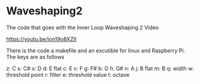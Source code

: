# Waveshaping2
The code that goes with the Inner Loop Waveshaping 2 Video

https://youtu.be/jon19o8XZII


There is the code a makefile and an excutible for linux and Raspberry Pi.
The keys are as follows

 z: C s: C# x: D d: E flat c: E v: F g: F# b: G h: G# n: A j: B flat m: B 
 q: width w: threshold point r: filter e: threshold value t: octave 

